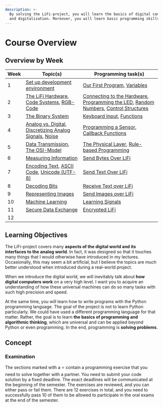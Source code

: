 ```yaml
---
description: >-
  By solving the LiFi-project, you will learn the basics of digital computers
  and digitalization. Moreover, you will learn basic programming skills.
---
```


# Course Overview

## Overview by Week

| Week | Topic(s)                                                                                                                                                                                                            | Programming task(s)                                                                                                                                                                                                                                                            |
| ---- | ------------------------------------------------------------------------------------------------------------------------------------------------------------------------------------------------------------------- | ------------------------------------------------------------------------------------------------------------------------------------------------------------------------------------------------------------------------------------------------------------------------------ |
| 1    | [Set up development environment](lifi-project/development-environment.md)                                                                                                                                           | [Our First Program](broken-reference), [Variables](lifi-project/2-our-first-program.md#variables)                                                                                                                                                                              |
| 2    | [The LiFi Hardware](lifi-project/3-the-lifi-hardware.md), [Code Systems](lifi-project/code-systems.md), [RGB-Code](lifi-project/code-systems.md#the-rgb-code)                                                       | [Connecting to the Hardware](lifi-project/3-the-lifi-hardware.md#connecting-to-the-hardware), [Programming the LED](lifi-project/4-the-led.md), [Random Numbers](lifi-project/4-the-led.md#random-numbers), [Control Structures](lifi-project/4-the-led.md#control-structures) |
| 3    | [The Binary System](lifi-project/the-binary-system.md)                                                                                                                                                              | [Keyboard Input](lifi-project/8-keyboard-input.md), [Functions](lifi-project/8-keyboard-input.md#functions)                                                                                                                                                                    |
| 4    | [Analog vs. Digital](lifi-project/10-analog-vs.-digital.md), [Discretizing Analog Signals](lifi-project/10-analog-vs.-digital.md#discretizing-analog-signals), [Noise](lifi-project/10-analog-vs.-digital.md#noise) | [Programming a Sensor](lifi-project/9-the-color-sensor.md), [Callback Functions](lifi-project/9-the-color-sensor.md#callback-functions)                                                                                                                                        |
| 5    | [Data Transmission](lifi-project/11-data-transmission.md), [The OSI-Model](lifi-project/11-data-transmission.md#the-osi-model)                                                                                      | [The Physical Layer](lifi-project/12-the-physical-layer.md), [Rule-based Programming](lifi-project/12-the-physical-layer.md#rule-base-programming)                                                                                                                             |
| 6    | [Measuring Information](lifi-project/13-measuring-information.md)                                                                                                                                                   | [Send Bytes Over LiFi](lifi-project/14-send-bytes-over-lifi.md)                                                                                                                                                                                                                |
| 7    | [Encoding Text](lifi-project/15-encoding-text.md), [ASCII Code](lifi-project/15-encoding-text.md#ascii-code), [Unicode (UTF-8)](lifi-project/15-encoding-text.md#unicode-utf-8)                                     | [Send Text Over LiFi](lifi-project/16-send-text-over-lifi.md)                                                                                                                                                                                                                  |
| 8    | [Decoding Bits](lifi-project/17-decoding-bits.md)                                                                                                                                                                   | [Receive Text over LiFi](lifi-project/18-receive-text-over-lifi.md)                                                                                                                                                                                                            |
| 9    | [Representing Images](lifi-project/19-representing-images.md)                                                                                                                                                       | [Send Images over LiFi](lifi-project/20-send-images-over-lifi.md)                                                                                                                                                                                                              |
| 10   | [Machine Learning](lifi-project/21-machine-learning.md)                                                                                                                                                             | [Learning Signals](lifi-project/22-learning-signals.md)                                                                                                                                                                                                                        |
| 11   | [Secure Data Exchange](lifi-project/23-secure-data-exchange.md)                                                                                                                                                     | [Encrypted LiFi](lifi-project/24-encrypted-lifi.md)                                                                                                                                                                                                                            |
| 12   |                                                                                                                                                                                                                     |                                                                                                                                                                                                                                                                                |

## Learning Objectives

The LiFi-project covers many **aspects of the digital world and its interfaces to the analog world**. In fact, it was designed so that it touches many things that I would otherwise have introduced in my lectures. Occasionally, this may seem a bit artificial, but I believe the topics are much better understood when introduced during a real-world project.

When we introduce the digital world, we will inevitably talk about **how digital computers work** on a very high level. I want you to acquire an understanding of how these universal machines can do so many tasks with such high precision and speed.

At the same time, you will learn how to write programs with the Python programming language. The goal of the project is not to learn Python particularly. We could have used a different programming language for that matter. Rather, the goal is to learn **the basics of programming and algorithmic thinking**, which are universal and can be applied beyond Python or even programming.  In the end, programming is **solving problems**.

## Concept

### Examination

The sections marked with a ⭐ contain a programming exercise that you need to solve together with a partner. You need to submit your code solution by a fixed deadline. The exact deadlines will be communicated at the beginning of the semester. The exercises are reviewed, and you can either pass or fail them. There are 12 exercises in total, and you need to successfully pass 10 of them to be allowed to participate in the oral exams at the end of the semester.
